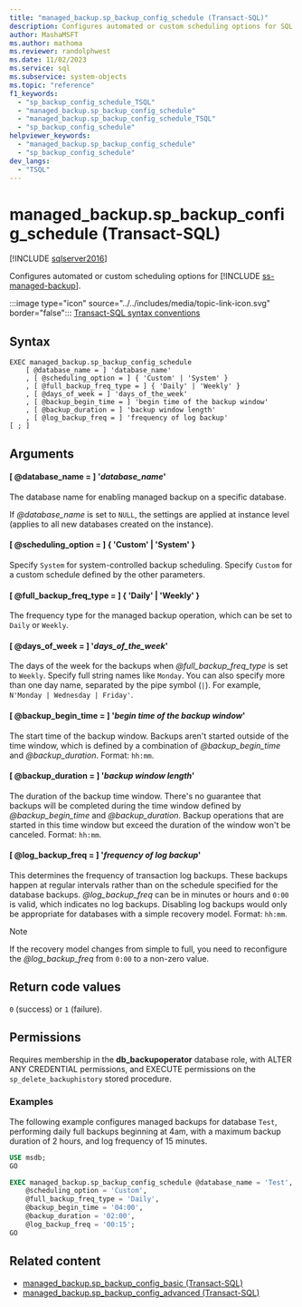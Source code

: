 ```yaml
---
title: "managed_backup.sp_backup_config_schedule (Transact-SQL)"
description: Configures automated or custom scheduling options for SQL Server Managed Backup to Azure.
author: MashaMSFT
ms.author: mathoma
ms.reviewer: randolphwest
ms.date: 11/02/2023
ms.service: sql
ms.subservice: system-objects
ms.topic: "reference"
f1_keywords:
  - "sp_backup_config_schedule_TSQL"
  - "managed_backup.sp_backup_config_schedule"
  - "managed_backup.sp_backup_config_schedule_TSQL"
  - "sp_backup_config_schedule"
helpviewer_keywords:
  - "managed_backup.sp_backup_config_schedule"
  - "sp_backup_config_schedule"
dev_langs:
  - "TSQL"
---
```

# managed_backup.sp_backup_config_schedule (Transact-SQL)

[!INCLUDE [sqlserver2016](../../includes/applies-to-version/sqlserver2016.md)]

Configures automated or custom scheduling options for [!INCLUDE [ss-managed-backup](../../includes/ss-managed-backup-md.md)].

:::image type="icon" source="../../includes/media/topic-link-icon.svg" border="false"::: [Transact-SQL syntax conventions](../../t-sql/language-elements/transact-sql-syntax-conventions-transact-sql.md)

## Syntax

```syntaxsql
EXEC managed_backup.sp_backup_config_schedule
    [ @database_name = ] 'database_name'
    , [ @scheduling_option = ] { 'Custom' | 'System' }
    , [ @full_backup_freq_type = ] { 'Daily' | 'Weekly' }
    , [ @days_of_week = ] 'days_of_the_week'
    , [ @backup_begin_time = ] 'begin time of the backup window'
    , [ @backup_duration = ] 'backup window length'
    , [ @log_backup_freq = ] 'frequency of log backup'
[ ; ]
```

## Arguments

#### [ @database_name = ] '*database_name*'

The database name for enabling managed backup on a specific database.

If *@database_name* is set to `NULL`, the settings are applied at instance level (applies to all new databases created on the instance).

#### [ @scheduling_option = ] { 'Custom' | 'System' }

Specify `System` for system-controlled backup scheduling. Specify `Custom` for a custom schedule defined by the other parameters.

#### [ @full_backup_freq_type = ] { 'Daily' | 'Weekly' }

The frequency type for the managed backup operation, which can be set to `Daily` or `Weekly`.

#### [ @days_of_week = ] '*days_of_the_week*'

The days of the week for the backups when *@full_backup_freq_type* is set to `Weekly`. Specify full string names like `Monday`. You can also specify more than one day name, separated by the pipe symbol (`|`). For example, `N'Monday | Wednesday | Friday'`.

#### [ @backup_begin_time = ] '*begin time of the backup window*'

The start time of the backup window. Backups aren't started outside of the time window, which is defined by a combination of *@backup_begin_time* and *@backup_duration*. Format: `hh:mm`.

#### [ @backup_duration = ] '*backup window length*'

The duration of the backup time window. There's no guarantee that backups will be completed during the time window defined by *@backup_begin_time* and *@backup_duration*. Backup operations that are started in this time window but exceed the duration of the window won't be canceled. Format: `hh:mm`.

#### [ @log_backup_freq = ] '*frequency of log backup*'

This determines the frequency of transaction log backups. These backups happen at regular intervals rather than on the schedule specified for the database backups. *@log_backup_freq* can be in minutes or hours and `0:00` is valid, which indicates no log backups. Disabling log backups would only be appropriate for databases with a simple recovery model. Format: `hh:mm`.

> [!NOTE]  
> If the recovery model changes from simple to full, you need to reconfigure the *@log_backup_freq* from `0:00` to a non-zero value.

## Return code values

`0` (success) or `1` (failure).

## Permissions

Requires membership in the **db_backupoperator** database role, with ALTER ANY CREDENTIAL permissions, and EXECUTE permissions on the `sp_delete_backuphistory` stored procedure.

### Examples

The following example configures managed backups for database `Test`, performing daily full backups beginning at 4am, with a maximum backup duration of 2 hours, and log frequency of 15 minutes.

```sql
USE msdb;
GO

EXEC managed_backup.sp_backup_config_schedule @database_name = 'Test',
    @scheduling_option = 'Custom',
    @full_backup_freq_type = 'Daily',
    @backup_begin_time = '04:00',
    @backup_duration = '02:00',
    @log_backup_freq = '00:15';
GO
```

## Related content

- [managed_backup.sp_backup_config_basic (Transact-SQL)](managed-backup-sp-backup-config-basic-transact-sql.md)
- [managed_backup.sp_backup_config_advanced (Transact-SQL)](managed-backup-sp-backup-config-advanced-transact-sql.md)
